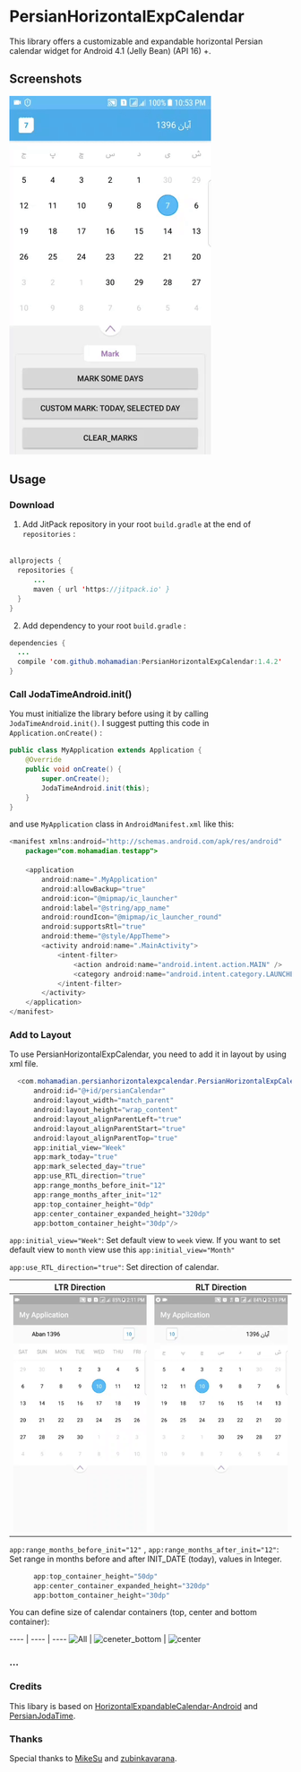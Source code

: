 # PersianHorizontalExpCalendar

This library offers a customizable and expandable horizontal Persian calendar widget for Android 4.1 (Jelly Bean) (API 16) +.

## Screenshots
![screenshot ](./screenshot/gif01.gif)

## Usage

### Download

1) Add JitPack repository in your root `build.gradle` at the end of `repositories` :

```java

allprojects {
  repositories {
      ...
      maven { url 'https://jitpack.io' }
  }
}

```
 
2) Add dependency to your root `build.gradle` :

```java
dependencies {
  ...
  compile 'com.github.mohamadian:PersianHorizontalExpCalendar:1.4.2'
}
```

### Call JodaTimeAndroid.init()
You must initialize the library before using it by calling `JodaTimeAndroid.init()`. I suggest putting this code in `Application.onCreate()` :

```java
public class MyApplication extends Application {
    @Override
    public void onCreate() {
        super.onCreate();
        JodaTimeAndroid.init(this);
    }
}
```

and use `MyApplication` class in `AndroidManifest.xml` like this:
```java
<manifest xmlns:android="http://schemas.android.com/apk/res/android"
    package="com.mohamadian.testapp">

    <application
        android:name=".MyApplication"
        android:allowBackup="true"
        android:icon="@mipmap/ic_launcher"
        android:label="@string/app_name"
        android:roundIcon="@mipmap/ic_launcher_round"
        android:supportsRtl="true"
        android:theme="@style/AppTheme">
        <activity android:name=".MainActivity">
            <intent-filter>
                <action android:name="android.intent.action.MAIN" />
                <category android:name="android.intent.category.LAUNCHER" />
            </intent-filter>
        </activity>
    </application>
</manifest>
```

### Add to Layout
To use PersianHorizontalExpCalendar, you need to add it in layout by using xml file.

```java
  <com.mohamadian.persianhorizontalexpcalendar.PersianHorizontalExpCalendar
      android:id="@+id/persianCalendar"
      android:layout_width="match_parent"
      android:layout_height="wrap_content"
      android:layout_alignParentLeft="true"
      android:layout_alignParentStart="true"
      android:layout_alignParentTop="true"
      app:initial_view="Week"
      app:mark_today="true"
      app:mark_selected_day="true"
      app:use_RTL_direction="true"
      app:range_months_before_init="12"
      app:range_months_after_init="12"
      app:top_container_height="0dp"
      app:center_container_expanded_height="320dp"
      app:bottom_container_height="30dp"/>
```

`app:initial_view="Week"`: Set default view to `week` view. If you want to set default view to `month` view use this `app:initial_view="Month"`

`app:use_RTL_direction="true"`: Set direction of calendar. 

LTR Direction | RLT Direction
---- | ----
![ltr](./screenshot/gif02_ltr.gif) | ![rtl](./screenshot/gif02_rtl.gif)

`app:range_months_before_init="12"` , `app:range_months_after_init="12"`: Set range in months before and after INIT_DATE (today), values in Integer.

```java
      app:top_container_height="50dp"
      app:center_container_expanded_height="320dp"
      app:bottom_container_height="30dp"
```
You can define size of calendar containers (top, center and bottom container):

  
---- | ---- | ----
![All](./screenshot/jpg01.gif) | ![ceneter_bottom](./screenshot/jpg02.gif) | ![center](./screenshot/jpg03.gif)

### ...

### Credits 
This libary is based on [HorizontalExpandableCalendar-Android](https://github.com/sulo61/HorizontalExpandableCalendar-Android) and [PersianJodaTime](https://github.com/mohamadian/PersianJodaTime).

### Thanks
Special thanks to [MikeSu](https://github.com/sulo61) and [zubinkavarana](https://github.com/zubinkavarana).
